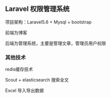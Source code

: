 ## Laravel 权限管理系统

项目架构：Laravel5.6 + Mysql  + bootstrap

前端为博客 

后端为管理系统，主要是管理文章，管理员用户权限

### 其他技术

redis缓存技术

Scout + elasticsearch 搜索全文

Excel 导入导出数据